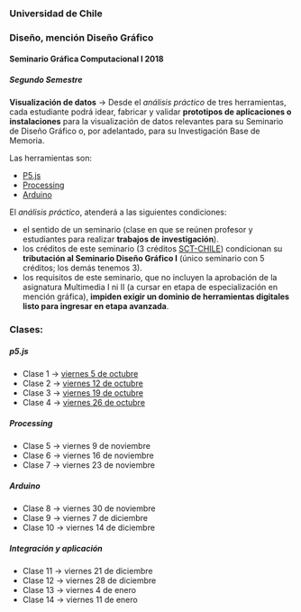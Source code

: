 ### Universidad de Chile
### Diseño, mención Diseño Gráfico
#### Seminario Gráfica Computacional I 2018
##### Segundo Semestre

**Visualización de datos** → Desde el *análisis práctico* de tres herramientas, cada estudiante podrá idear, fabricar y validar **prototipos de aplicaciones o instalaciones** para la visualización de datos relevantes para su Seminario de Diseño Gráfico o, por adelantado, para su Investigación Base de Memoria.

Las herramientas son: 

- [P5.js](https://p5js.org/es/)
- [Processing](https://processing.org/)
- [Arduino](https://www.arduino.cc/)

El *análisis práctico*, atenderá a las siguientes condiciones: 

- el sentido de un seminario (clase en que se reúnen profesor y estudiantes  para realizar **trabajos de investigación**).
- los créditos de este seminario (3 créditos [SCT-CHILE](http://sct-chile.consejoderectores.cl/que_es_sct_chile.php)) condicionan su **tributación al Seminario Diseño Gráfico I** (único seminario con 5 créditos; los demás tenemos 3).
- los requisitos de este seminario, que no incluyen la aprobación de la asignatura Multimedia I ni II (a cursar en etapa de especialización en mención gráfica), **impiden exigir un dominio de herramientas digitales listo para ingresar en etapa avanzada**.

### Clases: 

##### p5.js

- Clase 1 → [viernes 5 de octubre](https://github.com/profesorfaco/DGP502-2018/tree/gh-pages/clase_1005)
- Clase 2 → [viernes 12 de octubre](https://github.com/profesorfaco/DGP502-2018/tree/gh-pages/clase_1011)
- Clase 3 → [viernes 19 de octubre](https://github.com/profesorfaco/DGP502-2018/tree/gh-pages/clase_1019)
- Clase 4 → [viernes 26 de octubre](https://github.com/profesorfaco/DGP502-2018/tree/gh-pages/clase_1026)

##### Processing

- Clase 5 → viernes 9 de noviembre
- Clase 6 → viernes 16 de noviembre
- Clase 7 → viernes 23 de noviembre

##### Arduino

- Clase 8 → viernes 30 de noviembre
- Clase 9 → viernes 7 de diciembre
- Clase 10 → viernes 14 de diciembre

##### Integración y aplicación

- Clase 11 → viernes 21 de diciembre
- Clase 12 → viernes 28 de diciembre
- Clase 13 → viernes 4 de enero
- Clase 14 → viernes 11 de enero

